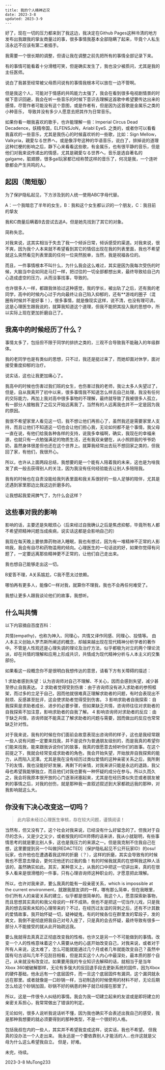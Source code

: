 ```
---
title: 我的个人精神近况
date: 2023-3-8
updated: 2023-3-9
---
```

好了，现在一切的压力都来到了我这边，我决定在Github Pages这种冷清的地方发布出我跟我的挚友商量过的事，很多事情我基本全部隐瞒了起来，毕竟个人私生活永远不应该有第二者插手。

我需要一个很长期的调整，但请让我在调整之前先把所有的事情全部记录下来。

有的事情可能看着十分滑稽可笑，但是确实发生了，我也没少被质问，尤其是我的主任医师。

说白了我甚至经常被父母质问说有的事情我根本可以放在一边不管啊。

但是我这个人，可能对于情感的共鸣能力太强了，我会在看到很多电视剧情景的时候下意识回避，我会在听一些音乐的时候下意识去理解这首歌中希望要传达出来的感情，尽管作者可能没有这个意图，或是作者有，但是因为这首歌是金属乐之类的小种音乐， 导致并没有多少人愿意去把其作为日常音乐。

如果你看一眼我喜欢的歌手，也许能理解一些：Imperial Circus Dead Decadence，妖精帝国，ELFENSJoN，Ariabl EyeS. 之类的，或者你可以看看我喜欢的一些音乐，尤其是我伤心的时候喜欢听的一些歌，比如：Sign Mellow，Valkyria，親愛なる世界へ，或是像浮夸这种的华语音乐，说白了，排掉说的道理这种烂梗的影响之后，静下心来看看这些歌，有金属乐，也有很平静的音乐，但是他们对我来说传递出的情感，尤其是親愛なる世界へ，音乐是选自著名的galgame，脏翅膀，很多gal玩家都已经称赞这样的音乐了，何况是我，一个连听歌都会产生共鸣的人。

## 起因（简短版）

为了保护隐私起见，下方涉及到的人统一使用ABC字母代替。

A：一个我暗恋了半年的女生，B：我和这个女生都认识的一个朋友，C：我目前的挚友

我和C商量后瞒着B去尝试去追A，但是她先找到了其它的对象。

简称失恋。

对我来说，这其实相当于失去了我一个倾诉日常，倾诉感受的渠道。对我来说，很不爽，因为我个人本来就不希望看到其它的情侣出现在我的列表里面，我也不希望就这么突然看见列表里面的任何一位突然脱单，当然，我是祝福各位的。

而且，一件事情根本不叫什么，为什么我会这么难过，其实是因为我每次受伤的时候，大脑当中会如同走马灯一样，把过往的一切全部都想出来，最终导致给自己内心造成虚空的压力，从而没事找事，导致的。

也许很多人一样，都跟我体验过这种感觉，我的学长，被出轨了之后，还有我的老同学，高中的时候内心过于内向最终让自己陷入抑郁的，还有**游戏的圈子（混圈有时候并不是好事！），很多事情，就是像现实这样，说不清，也没有理可讲。这是心理医生跟我说的，就算我知道这个道理，但我不能把其投入我的思想中，所以实际上现在更加折磨自己了。

## 我高中的时候经历了什么？

事情太多了，包括但不限于同学的排挤之类的，三观不合导致我不能融入的年级群体。

我的老同学也是有类似的思想，只不过，我还是挺过来了，而她却面对休学，面对接受重度抑郁的治疗。

说实话，这也让我更加痛心了。

我高中的时候也伤害过我们班的女生，也伤害过我的老师，我让太多人失望过了，但是，自从我离开了初中以来，很多事情我不知道怎么样去自己处理，我没有任何的交际能力，再加上我对高中很多事物的不理解，最终就导致了我被很多人孤立，有一部分人接触我了之后又开始远离我了。当然有的人远离我也并不一定是因为我的原因。

我很不希望家里人看见这一切，我不想让他们再担心了，虽然我还是需要家里人支持，而且让他们不知道这一切也会让他们担心我，无论如何都不是个事情，我父母一直在说，有他们给我各种各样的支持，说我多幸福啊，确实，我现在的幸福来源，也就只有一点勉强满足的物质生活，还有我双亲健在，从小照顾我的爷爷奶奶，虽然身体很差但也还在这个世界上。就算我经常出去玩不想回家之类的，但我回了家，有他们，我很开心。

所以，也许从上面两段总结，我想要的是一个能有人陪着我的未来，这也是为啥我发了疯一般去获得别人的关注，因为我没有任何经验能去让别人多陪陪我。

我有的时候也在自责没能给我列表里面和我关系很好的一些人足够的陪伴，尤其是还遇到家里那边比我这边折磨多的。

让我想起我爱闹脾气了，为什么会这样？

## 这些事对我的影响

影响的话，主要还是失眠烦心（后来经过自我确认之后是焦虑抑郁，毕竟所有人都不希望把精神问题当成疾病，说实话这都是会影响自己的）

我现在每天晚上要依靠药物进入睡眠，我也有想过，因为有一堆精神不正常的人影响我，我会有自尽和药物滥用的倾向。心理医生的一句话说的好，如果你觉得有问题了，一定要远离那些精神更不正常的，让他们自己走出来。

我也想自己能够走出这一切。

B爱答不理，A关系尴尬，C我不愿太过依赖。

哪怕再有更多人，能像C一样对我，就算你不理我，我也不会再任何难受了。

我想让更多人跟我谈论他们的故事，我想听。

## 什么叫共情

以下内容摘自百度百科：

共情(empathy)，也称为神入、同理心，共情又译作同感、同理心、投情等。 由人本主义创始人罗杰斯所阐述的概念，却越来越出现在现代精神分析学者的著作中。不管是人性观还是心理失调的理论及治疗方法，似乎都极为对立的两个理论流派，却在共情的理解和应用上形成共识，共情成为现代精神分析与人本主义的交集部份。

如果看这一段概念你不是很明白我想传达的意思，请看下方有关障碍的描述：

1 求助者感到失望：认为咨询师对自己不理解、不关心，因而会感到失望，减少甚至停止自我表达。
2 求助者觉得受到伤害：由于咨询师没有进入求助者的参照框架，而过多的立足于自己，因而他就很难真正理解求助者的问题，有时会表现出不耐烦、反感甚至批评，这会使求助者觉得受到伤害。
3 影响求助者自我探索：自我探索是求助者成长、进步的必要步骤，但如果缺乏共情，咨询师往往对求助者的自我探索不加注意，影响求助者的自我了解。
4 影响咨询师对求助者的反应：由于缺乏共情，咨询师就不能真正了解求助者的问题与需要，因而做出的反应也常常缺乏针对性。

对于我来说，我有的时候在你们面前会故意表现出咨询师的样子，这也是我经常跟一些人说有问题一定要来找我，并不是说作为普通朋友级别的，而是我真的希望你们能来找我，能来跟我诉说你们的故事，我真的很愿意去倾听你们的故事。在这个前提之下，我就会经常变成求助者的角色，我会开始失望，开始放弃自我探索的能力，从而陷入泥潭。尤其是我在没有经历过类似爱情的这种亲密关系之后，我所剩下的友情，我也没能好好发展，再剩下的亲情，对我来讲只能是永远的退路，我父母也希望我能够独立，而且他们对我也要有一种怀疑的成分在参与。所以久而久之，我会将我原本很开放的心门逐渐闭塞起来，尤其是在经历类似失恋或者朋友被刺的事情之后，对我的创伤，就是那种我一直叙述叙述到大家都疏远我的那种，对我影响就这么大。

## 你没有下决心改变这一切吗？

> 此内容未经过心理医生审核，存在较大问题，谨慎阅读！

当然有，但又没有了。这个社会对我来说，已经没有什么好留念的了。但我对于自尽的念头，又是少之又少，或者按我的IIDX师傅的话来讲，我从小就聪明，有些事情思考的就是要比别人多，这也是我压力的来源之一。但是我克制不住我自己在想，这里要提到另一个叫做[REDACTED]（保护隐私起见不公开玩家ID）的osu!玩家，也许他也在遭遇着我这样的折磨（？），这样的折磨，其实会导致有的时候我也不愿意去理会，更何况他还钓过我的鱼！有的时候我就真的在想啊我这种人活该的，虽然确实如此。其实，某种意义上，从我的口中把这一切讲出来，真的在很多人看来是很滑稽的一件事，只有心理咨询师这种职业的，才愿意把此理解。

所以，也许对我来讲，要么我真的能有一段亲密关系，which is impossible at the current environment，就跟我朋友讲的一样，哪有那么简单，但在我眼里，你们所有人的亲密关系的建立，似乎都是很简单的。我这个人，愿意探索新事物，而且思想其实真的和我父母说的一样不成熟，倒也不是把这一切当作儿戏，只是我真的想去探索未知的心理带来的？不过，在经历过友谊的背刺之后，还有不计其数的爱情故事，我开始怀疑一切，疑神疑鬼，有的时候各位在群里发的荤段子，发的爽文，我倒不是彻底把我自己对号入座了，只是真的会去怀疑，最终导致有很多一部分人不能接受的就从此开始疏远我。

要么我就得去真真正正彻底改变我的性格，也许又是另一个不可能做到的事情。改变一个人的性格意味着这个人需要从他的心底开始改变自己，对我来说，或者对于所有人来说，这太难了，怎么可能就能通过几个月或者几年就能改变自己？虽然中国有句古话叫几年不见刮目相看，但是其实这个人内心中最深处，最本质的那个自己，从来就没有改变过。如果要用我的专业知识去解释的话，就相当于是当年Xbox 360被破解那样，无论有多强大的反回退手段去更新系统的固件，因为Xbox的硬件基础，他永远有一个底层固件，而一旦这个底层固件有漏洞，这个漏洞就永远在那里。或者就像是一口砂锅一样，当初制造的时候使用的材料不好，无论后期怎么给这个砂锅加固，砂锅不好的祸患的种子就已经摆在那里了。

所以，这是一件很令人纠结的事情。我会为我一切建立起来的友谊或是即将建立的亲密关系担心，我常常做出了错误的判定。

无论如何，很多人说听我说话听不懂，因为我也确实不会表述出我自己的感受，我是那种我想要的就必须要得到的那种类型，不是一个很好的人格。

包括我叔在内的一些人，其实并不希望我变成这样，说实话，我也不希望。
但我真的没办法一个人走出来。
我永远是一个要依靠别人才能活的人...也许这就是父母为什么这么希望我自立。
但是，好难。

未完，待续。

2023-3-8 MuTong233

